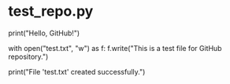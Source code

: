 # test_repo.py

print("Hello, GitHub!")

with open("test.txt", "w") as f:
    f.write("This is a test file for GitHub repository.")

print("File 'test.txt' created successfully.")
